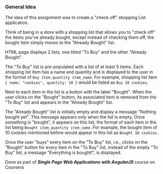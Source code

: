 ### General Idea
The idea of this assignment was to create a "check off" shopping List application.

Think of being in a store with a shopping list that allows you to "check off" the items you've already bought, except instead of checking them off, the bought item simply moves to the "Already Bought" list.

HTML page displays 2 lists, one titled "To Buy" and the other "Already Bought".

The "To Buy" list is pre-populated with a list of at least 5 items. Each shopping list item has a name and quantity and is displayed to the user in the format of `Buy item_quantity item_name`. For example, shopping list item `{ name: "cookies", quantity: 10 }` would be listed as `Buy 10 cookies`.

Next to each item in the list is a button with the label "Bought". When the user clicks on the "Bought" button, its associated item is removed from the "To Buy" list and appears in the "Already Bought" list.

The "Already Bought" list is initially empty and display a message "Nothing bought yet". This message appears *only* when the list is empty. Once something is "bought", it appears on this list, the format of each item in the list being `Bought item_quantity item_name`. For example, the bought item of 10 cookies mentioned before would appear in this list as `Bought 10 cookies`.

Once the user "buys" every item on the "To Buy" list, i.e., clicks on the "Bought" button for every item in the "To Buy" list, instead of the empty "To Buy" list, a  message "Everything is bought!", is displayed.


Done as part of ***Single Page Web Applications with AngularJS***  course on Coursera
